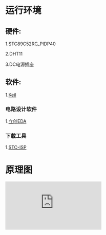 # 运行环境

## 硬件:

1.STC89C52RC_PIDP40

2.DHT11

3.DC电源插座

## 软件:

1.[Keil](https://www.keil.com)

### 电路设计软件

1.[立创EDA](https://lceda.cn/)

### 下载工具

1.[STC-ISP](https://www.stcisp.com/)

# 原理图

![原理图](http://cera2.host.itdata.icu:3312/vhost/index.php?c=webftp&a=getfile&dir=0&file=/img/Schematic_Automatic_temperature_humidity_2022-04-04.png)

